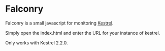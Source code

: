 # Falconry

Falconry is a small javascript for monitoring [Kestrel](https://github.com/robey/kestrel).

Simply open the index.html and enter the URL for your instance of kestrel.

Only works with Kestrel 2.2.0.
